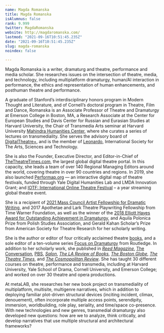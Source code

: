 ```yaml
---
name: Magda Romanska
title: Magda Romanska
isAlumnus: false
rank: 9.999
twitter: MagdaRomanska
website: http://magdaromanska.com/
lastmod: "2021-09-16T10:51:45.235Z"
date: "2021-09-16T10:51:45.235Z"
slug: magda-romanska
noindex: false

---
```

Magda Romanska is a writer, dramaturg and theatre, performance and media scholar. She researches issues on the intersection of theatre, media, and technology, including multiplatform dramaturgy, human/AI interaction in performance, the ethics and representation of human enhancements, and posthuman theatre and performance. 

A graduate of Stanford’s interdisciplinary honors program in Modern Thought and Literature, and of Cornell’s doctoral program in Theatre, Film and Dance, Romanska is an Associate Professor of Theatre and Dramaturgy at Emerson College in Boston, MA, a Research Associate at the Center for European Studies and Davis Center for Russian and Eurasian Studies at Harvard University, the Chair of Transmedia Arts seminar at Harvard University [Mahindra Humanities Center](http://mahindrahumanities.fas.harvard.edu/content/transmedia-arts), where she curates a series of lectures on transmediality. She serves the advisory board of [DigitalTheatre+](https://www.digitaltheatreplus.com/about), and is the member of [Leonardo](https://leonardo.info/network/28081), International Society for The Arts, Sciences and Technology.
 

She is also the Founder, Executive Director, and Editor-in-Chief of [TheTheatreTimes.com](https://thetheatretimes.com/), the largest global digital theatre portal. In this capacity, she leads a team of over 140 Regional Managing Editors around the world, covering theatre in over 90 countries and regions. In 2019, she also launched [Performap.org](http://performap.com/) — an interactive digital map of theatre festivals, funded through Yale Digital Humanities Lab and LMDA Innovation Grant; and [IOTF: International Online Theatre Festival](https://thetheatretimes.com/iotfestival/) – a year streaming global theatre event.

She is a recipient of [2021 Mass Council Artist Fellowship for Dramatic Writing](https://massculturalcouncil.org/blog/75-new-artist-fellows-and-finalists-awarded/), and 2017 Apothetae and Lark Theatre Playwriting Fellowship from Time Warner Foundation, as well as the winner of the [2018 Elliott Hayes Award for Outstanding Achievement in Dramaturgy](https://www.broadwayworld.com/industry/article/Literary-Managers-And-Dramaturgs-Of-The-Americas-Announces-2017-18-Grants-And-Awards-Winners-20180716), and Aquila Polonica Prize from Polish Studies Association, and Gerald Kahan Scholar’s Prize from American Society for Theatre Research for her scholarly writing.

She is the author or editor of four critically acclaimed theatre [books](http://magdaromanska.com/books/), and a sole editor of a ten-volume series [Focus on Dramaturgy](https://www.routledge.com/Focus-on-Dramaturgy/book-series/RFOD) from Routledge. In addition to her scholarly work, she published in [*Reed Magazine*](https://www.reedmag.org/runt-of-the-litter), [The Conversation](https://theconversation.com/profiles/magda-romanska-898312), [PBS](https://www.pbs.org/newshour/arts/on-screen-and-on-stage-disability-continues-to-be-depicted-in-outdated-cliched-ways), [*Salon*](https://www.salon.com/writer/magda_romanska), [*The LA Review of Books*](http://blog.lareviewofbooks.org/essays/comic-frame-slawomir-mrozek-tell-live-totalitarian-country/), [*The Boston Globe*](https://www.bostonglobe.com/opinion/2015/10/21/boston-theater-scene-not-all-arts-are-created-equal/1pO3UiexIgvdptmksZunZL/story.html), [*The Theatre Times*](https://thetheatretimes.com/author/m-romanska/), and [*The Cosmopolitan Review*](http://cosmopolitanreview.com/author/magda-romanska/). She has taught 30 different courses on theatre, performance and transmedia, including at Harvard University, Yale School of Drama, Cornell University, and Emerson College; and worked on over 30 theatre and opera productions. 

At metaLAB, she researches her new book project on transmediality of multiplatform, multisite, multigenre narratives, which in addition to deploying familiar plot-driven structural devices (inciting incident, climax, denouement), often incorporate multiple access points, serendipity, immersion, worldbuilding, role play, seriality, and time/space co-presence. With new technologies and new genres, transmedial dramaturgy also developed new questions: how are we to analyze, think critically, and develop narratives that use multiple structural and architectural frameworks?